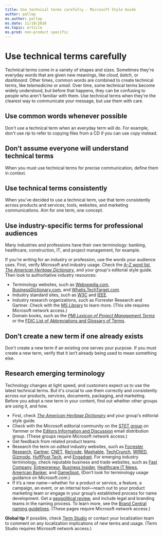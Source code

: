 ```yaml
---
title: Use technical terms carefully - Microsoft Style Guide
author: pallep
ms.author: pallep
ms.date: 11/19/2016
ms.topic: article
ms.prod: non-product specific
---
```


# Use technical terms carefully

Technical terms come in a variety of shapes and sizes. Sometimes they're everyday words that are given new meanings, like *cloud, batch,* or *dashboard*. Other times, common words are combined to create technical terms, like *telemedicine* or *email.* Over
time, some technical terms become widely understood, but before
that happens, they can be confusing to people who aren't
familiar with them. Use technical terms when they're the clearest way to communicate your message, but use them with care. 

## Use common words whenever possible

Don't use a technical term when an everyday term will do. For example, don't use *rip* to refer to copying files from a CD if you can use *copy* instead.

## Don’t assume everyone will understand technical terms

When you must use technical terms for precise communication, define them in context.

## Use technical terms consistently

When you've decided to use a technical term, use that term consistently across products and services, tools, websites, and marketing communications. Aim for one term, one concept.

## Use industry-specific terms for professional audiences

Many
industries and professions have their own terminology: banking,
healthcare, construction, IT, and project management, for example.

If
you're writing for an industry or profession, use the words your
audience uses. First, verify Microsoft and industry usage. Check
the [A–Z word list](https://worldready.cloudapp.net/Styleguide/Read?id=2700&topicid=25512), [*The American Heritage Dictionary*](https://ahdictionary.com/), and your group's editorial style guide. Then look to authoritative industry resources: 

  - Terminology websites, such as [Webopedia.com](http://www.webopedia.com/), [BusinessDictionary.com](http://www.businessdictionary.com/), and [Whatis.TechTarget.com](http://whatis.techtarget.com/).
  - Industry standard sites, such as [W3C](http://www.w3.org/standards/xml) and [IEEE](http://www.ieee.org/index.html).
  - Industry research organizations, such as Forrester Research and Gartner. Check with the [MS Library](http://mslibrary/Pages/Home.aspx) to learn more. (This site requires Microsoft network access.)
  - Domain books, such as the *[PMI Lexicon of Project Management Terms](http://www.pmi.org/PMBOK-Guide-and-Standards/PMI-lexicon.aspx)* or the [FDIC List of Abbreviations and Glossary of Terms](http://www.fdic.gov/bank/historical/managing/history3-B.pdf).

## Don’t create a new term if one already exists

Don't
create a new term if an existing one serves your purpose. If you
must create a new term, verify that it isn’t already being
used to mean something else.  

## Research emerging terminology

Technology
changes at light speed, and customers expect us to use the latest
technical terms. But it's crucial to use them correctly and
consistently across our products, services, documents, packaging, and
marketing. Before you adopt a new term in your content, find
out whether other groups are using it, and how. 

  - First, check [*The American Heritage Dictionary*](https://ahdictionary.com/) and your group's editorial style guide.
  - Check with the Microsoft editorial community on the [STET group](https://www.yammer.com/microsoft.com/#/threads/inGroup?type=in_group&feedId=2937380) on Yammer or the [Editors Information and Discussion](mailto:stetfte@microsoft.com) email distribution group. (These groups require Microsoft network access.) 
  - Get feedback from related product teams.
  - Research the term on *edited* industry websites, such as [Forrester Research](https://www.forrester.com/home/), [Gartner](http://www.gartner.com/technology/home.jsp), [CNET](http://www.cnet.com/), [Re/code](http://47070649.r.msn.com/?ld=d3A4gGOg2saFKK2IgIJuDuzTVUCUxr300bY7NtHheen6jly83V1XrIRVZJaLDKtBKkmK5V4PUJQfrb4uSFNnGsZEi9JkTuOmMjIjaRaL-slkxZxY_qD3e18psYCdGM-F0ZOXszD5Aw96i9-KKAjVvsdK6iYpR4E7KEk2TF83Bw6J5fdGdN&u=recode.net%2fnewsletters%2fsubscribe%2f), [Mashable](http://mashable.com/), [TechCrunch](http://techcrunch.com/), [WIRED](http://www.wired.com/), [Gizmodo](http://gizmodo.com/), [HuffPost Tech](http://www.huffingtonpost.com/tech/), and [Engadget](http://www.engadget.com/). For emerging industry terminology, check reputable business and trade websites, such as [Fast Company](http://www.fastcompany.com/), [Entrepreneur](http://www.entrepreneur.com/magazine/index.html), [Business Insider](http://www.businessinsider.com/), [Healthcare IT News](http://www.healthcareitnews.com/), [American Banker](http://www.americanbanker.com/bank-technology/), and [GameSpot.](http://www.gamespot.com/news/) (Don’t look for terminology usage guidance on Microsoft.com.)
  - If it’s a new name—whether
    for a product or service, a feature, a campaign, an event, or an
    internal tool—reach out to your product marketing team or engage in your
    group’s established process for name development. Get a [geopolitical review](https://microsoft.sharepoint.com/teams/celaGlobalReadiness/Pages/NewNameReview.aspx "New product name review"), and include legal and branding teams in the naming process. To learn more, see the [Brand Central naming guidelines](https://microsoft.sharepoint.com/teams/BrandCentral/Pages/The-Microsoft-brand-Identity-Naming.aspx). (These pages require Microsoft network access.)

**Global tip** If possible, check [Term Studio](http://aka.ms/termstudio)
or contact your localization team to comment on any localization
implications of new terms and usage. (Term Studio requires Microsoft
network access.)
